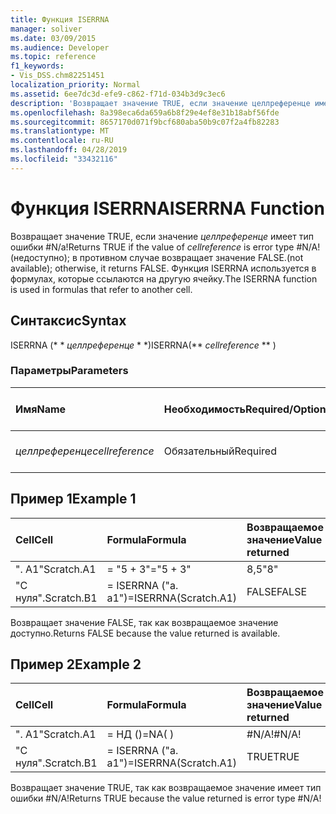 ```yaml
---
title: Функция ISERRNA
manager: soliver
ms.date: 03/09/2015
ms.audience: Developer
ms.topic: reference
f1_keywords:
- Vis_DSS.chm82251451
localization_priority: Normal
ms.assetid: 6ee7dc3d-efe9-c862-f71d-034b3d9c3ec6
description: 'Возвращает значение TRUE, если значение целлреференце имеет тип ошибки #N/A! (недоступно); в противном случае возвращает значение FALSE. Функция ISERRNA используется в формулах, которые ссылаются на другую ячейку.'
ms.openlocfilehash: 8a398eca6da659a6b8f29e4ef8e31b18abf56fde
ms.sourcegitcommit: 8657170d071f9bcf680aba50b9c07f2a4fb82283
ms.translationtype: MT
ms.contentlocale: ru-RU
ms.lasthandoff: 04/28/2019
ms.locfileid: "33432116"
---
```

# <a name="iserrna-function"></a><span data-ttu-id="903eb-105">Функция ISERRNA</span><span class="sxs-lookup"><span data-stu-id="903eb-105">ISERRNA Function</span></span>

<span data-ttu-id="903eb-106">Возвращает значение TRUE, если значение _целлреференце_ имеет тип ошибки #N/a!</span><span class="sxs-lookup"><span data-stu-id="903eb-106">Returns TRUE if the value of  _cellreference_ is error type #N/A!</span></span> <span data-ttu-id="903eb-107">(недоступно); в противном случае возвращает значение FALSE.</span><span class="sxs-lookup"><span data-stu-id="903eb-107">(not available); otherwise, it returns FALSE.</span></span> <span data-ttu-id="903eb-108">Функция ISERRNA используется в формулах, которые ссылаются на другую ячейку.</span><span class="sxs-lookup"><span data-stu-id="903eb-108">The ISERRNA function is used in formulas that refer to another cell.</span></span> 
  
## <a name="syntax"></a><span data-ttu-id="903eb-109">Синтаксис</span><span class="sxs-lookup"><span data-stu-id="903eb-109">Syntax</span></span>

<span data-ttu-id="903eb-110">ISERRNA (\* \* *целлреференце* \* \*)</span><span class="sxs-lookup"><span data-stu-id="903eb-110">ISERRNA(\*\* *cellreference* \*\* )</span></span> 
  
### <a name="parameters"></a><span data-ttu-id="903eb-111">Параметры</span><span class="sxs-lookup"><span data-stu-id="903eb-111">Parameters</span></span>

|<span data-ttu-id="903eb-112">**Имя**</span><span class="sxs-lookup"><span data-stu-id="903eb-112">**Name**</span></span>|<span data-ttu-id="903eb-113">**Необходимость**</span><span class="sxs-lookup"><span data-stu-id="903eb-113">**Required/Optional**</span></span>|<span data-ttu-id="903eb-114">**Тип данных**</span><span class="sxs-lookup"><span data-stu-id="903eb-114">**Data Type**</span></span>|<span data-ttu-id="903eb-115">**Описание**</span><span class="sxs-lookup"><span data-stu-id="903eb-115">**Description**</span></span>|
|:-----|:-----|:-----|:-----|
| <span data-ttu-id="903eb-116">_целлреференце_</span><span class="sxs-lookup"><span data-stu-id="903eb-116">_cellreference_</span></span> <br/> |<span data-ttu-id="903eb-117">Обязательный</span><span class="sxs-lookup"><span data-stu-id="903eb-117">Required</span></span>  <br/> |<span data-ttu-id="903eb-118">**String**</span><span class="sxs-lookup"><span data-stu-id="903eb-118">**String**</span></span> <br/> |<span data-ttu-id="903eb-119">Ссылка на ячейку.</span><span class="sxs-lookup"><span data-stu-id="903eb-119">Reference to a cell.</span></span>  <br/> |
   
## <a name="example-1"></a><span data-ttu-id="903eb-120">Пример 1</span><span class="sxs-lookup"><span data-stu-id="903eb-120">Example 1</span></span>

|<span data-ttu-id="903eb-121">**Cell**</span><span class="sxs-lookup"><span data-stu-id="903eb-121">**Cell**</span></span>|<span data-ttu-id="903eb-122">**Formula**</span><span class="sxs-lookup"><span data-stu-id="903eb-122">**Formula**</span></span>|<span data-ttu-id="903eb-123">**Возвращаемое значение**</span><span class="sxs-lookup"><span data-stu-id="903eb-123">**Value returned**</span></span>|
|:-----|:-----|:-----|
|<span data-ttu-id="903eb-124">". A1"</span><span class="sxs-lookup"><span data-stu-id="903eb-124">Scratch.A1</span></span>  <br/> |<span data-ttu-id="903eb-125">= "5 + 3"</span><span class="sxs-lookup"><span data-stu-id="903eb-125">="5 + 3"</span></span>  <br/> |<span data-ttu-id="903eb-126">8,5</span><span class="sxs-lookup"><span data-stu-id="903eb-126">"8"</span></span>  <br/> |
|<span data-ttu-id="903eb-127">"С нуля".</span><span class="sxs-lookup"><span data-stu-id="903eb-127">Scratch.B1</span></span>  <br/> |<span data-ttu-id="903eb-128">= ISERRNA ("a. a1")</span><span class="sxs-lookup"><span data-stu-id="903eb-128">=ISERRNA(Scratch.A1)</span></span>  <br/> |<span data-ttu-id="903eb-129">FALSE</span><span class="sxs-lookup"><span data-stu-id="903eb-129">FALSE</span></span>  <br/> |
   
<span data-ttu-id="903eb-130">Возвращает значение FALSE, так как возвращаемое значение доступно.</span><span class="sxs-lookup"><span data-stu-id="903eb-130">Returns FALSE because the value returned is available.</span></span>
  
## <a name="example-2"></a><span data-ttu-id="903eb-131">Пример 2</span><span class="sxs-lookup"><span data-stu-id="903eb-131">Example 2</span></span>

|<span data-ttu-id="903eb-132">**Cell**</span><span class="sxs-lookup"><span data-stu-id="903eb-132">**Cell**</span></span>|<span data-ttu-id="903eb-133">**Formula**</span><span class="sxs-lookup"><span data-stu-id="903eb-133">**Formula**</span></span>|<span data-ttu-id="903eb-134">**Возвращаемое значение**</span><span class="sxs-lookup"><span data-stu-id="903eb-134">**Value returned**</span></span>|
|:-----|:-----|:-----|
|<span data-ttu-id="903eb-135">". A1"</span><span class="sxs-lookup"><span data-stu-id="903eb-135">Scratch.A1</span></span>  <br/> |<span data-ttu-id="903eb-136">= НД ()</span><span class="sxs-lookup"><span data-stu-id="903eb-136">=NA( )</span></span>  <br/> |<span data-ttu-id="903eb-137">#N/A!</span><span class="sxs-lookup"><span data-stu-id="903eb-137">#N/A!</span></span>  <br/> |
|<span data-ttu-id="903eb-138">"С нуля".</span><span class="sxs-lookup"><span data-stu-id="903eb-138">Scratch.B1</span></span>  <br/> |<span data-ttu-id="903eb-139">= ISERRNA ("a. a1")</span><span class="sxs-lookup"><span data-stu-id="903eb-139">=ISERRNA(Scratch.A1)</span></span>  <br/> |<span data-ttu-id="903eb-140">TRUE</span><span class="sxs-lookup"><span data-stu-id="903eb-140">TRUE</span></span>  <br/> |
   
<span data-ttu-id="903eb-141">Возвращает значение TRUE, так как возвращаемое значение имеет тип ошибки #N/A!</span><span class="sxs-lookup"><span data-stu-id="903eb-141">Returns TRUE because the value returned is error type #N/A!</span></span>
  

